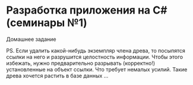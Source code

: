 # Разработка приложения на C# (семинары №1)
Домашнее задание

PS. Если удалить какой-нибудь экземпляр члена древа, то посыпятся ссылки на него и разрушится целостность информации.
    Чтобы этого избежать, нужно предварительно разрывать (корректно!) установленные на объект ссылки. Что требует
    немалых усилий.
    Такие древа хочется растить в базе данных ...
